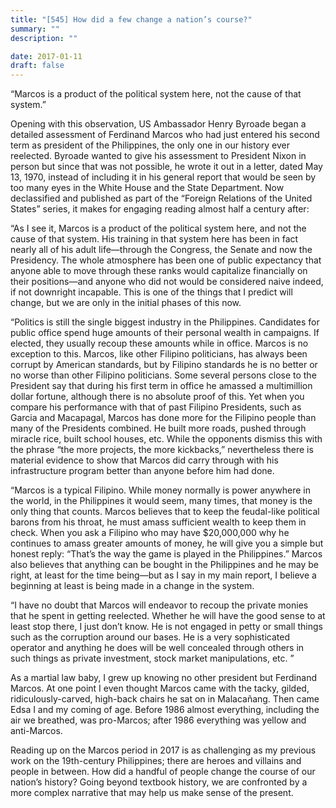 ```yaml
---
title: "[545] How did a few change a nation’s course?"
summary: ""
description: ""

date: 2017-01-11
draft: false
---
```


“Marcos is a product of the political system here, not the cause of that system.”

Opening with this observation, US Ambassador Henry Byroade began a detailed assessment of Ferdinand Marcos who had just entered his second term as president of the Philippines, the only one in our history ever reelected. Byroade wanted to give his assessment to President Nixon in person but since that was not possible, he wrote it out in a letter, dated May 13, 1970, instead of including it in his general report that would be seen by too many eyes in the White House and the State Department. Now declassified and published as part of the “Foreign Relations of the United States” series, it makes for engaging reading almost half a century after:

“As I see it, Marcos is a product of the political system here, and not the cause of that system. His training in that system here has been in fact nearly all of his adult life—through the Congress, the Senate and now the Presidency. The whole atmosphere has been one of public expectancy that anyone able to move through these ranks would capitalize financially on their positions—and anyone who did not would be considered naive indeed, if not downright incapable. This is one of the things that I predict will change, but we are only in the initial phases of this now.

“Politics is still the single biggest industry in the Philippines. Candidates for public office spend huge amounts of their personal wealth in campaigns. If elected, they usually recoup these amounts while in office. Marcos is no exception to this. Marcos, like other Filipino politicians, has always been corrupt by American standards, but by Filipino standards he is no better or no worse than other Filipino politicians. Some several persons close to the President say that during his first term in office he amassed a multimillion dollar fortune, although there is no absolute proof of this. Yet when you compare his performance with that of past Filipino Presidents, such as Garcia and Macapagal, Marcos has done more for the Filipino people than many of the Presidents combined. He built more roads, pushed through miracle rice, built school houses, etc. While the opponents dismiss this with the phrase “the more projects, the more kickbacks,” nevertheless there is material evidence to show that Marcos did carry through with his infrastructure program better than anyone before him had done.

“Marcos is a typical Filipino. While money normally is power anywhere in the world, in the Philippines it would seem, many times, that money is the only thing that counts. Marcos believes that to keep the feudal-like political barons from his throat, he must amass sufficient wealth to keep them in check. When you ask a Filipino who may have $20,000,000 why he continues to amass greater amounts of money, he will give you a simple but honest reply: “That’s the way the game is played in the Philippines.” Marcos also believes that anything can be bought in the Philippines and he may be right, at least for the time being—but as I say in my main report, I believe a beginning at least is being made in a change in the system.

“I have no doubt that Marcos will endeavor to recoup the private monies that he spent in getting reelected. Whether he will have the good sense to at least stop there, I just don’t know. He is not engaged in petty or small things such as the corruption around our bases. He is a very sophisticated operator and anything he does will be well concealed through others in such things as private investment, stock market manipulations, etc. ”

As a martial law baby, I grew up knowing no other president but Ferdinand Marcos. At one point I even thought Marcos came with the tacky, gilded, ridiculously-carved, high-back chairs he sat on in Malacañang. Then came Edsa I and my coming of age. Before 1986 almost everything, including the air we breathed, was pro-Marcos; after 1986 everything was yellow and anti-Marcos.

Reading up on the Marcos period in 2017 is as challenging as my previous work on the 19th-century Philippines; there are heroes and villains and people in between. How did a handful of people change the course of our nation’s history? Going beyond textbook history, we are confronted by a more complex narrative that may help us make sense of the present.
